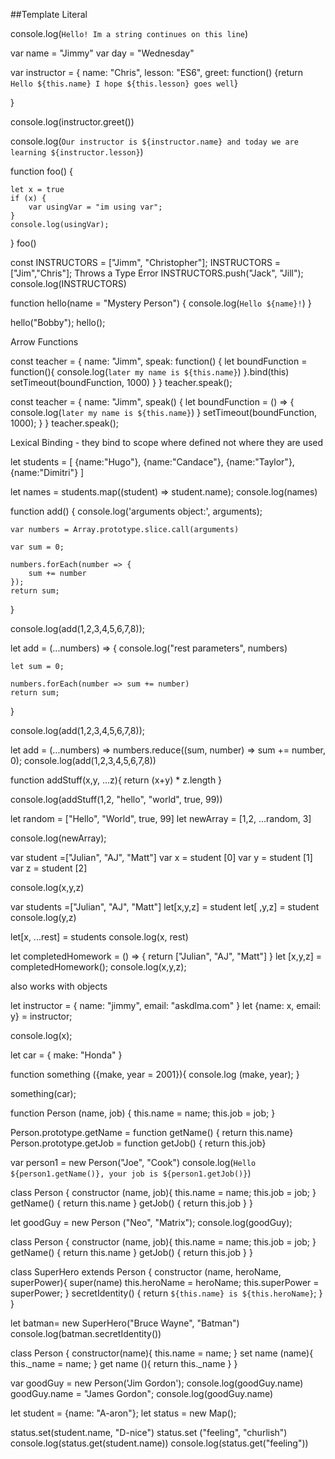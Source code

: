 ##Template Literal 

console.log(`Hello! Im a string
continues on this line`)

var name = "Jimmy"
var day = "Wednesday"


var instructor = {
    name: "Chris",
    lesson: "ES6",
    greet: function() {return `Hello ${this.name} I hope ${this.lesson} goes well`}

}

console.log(instructor.greet())

console.log(`Our instructor is ${instructor.name} and today we are learning ${instructor.lesson}`)

function foo() {

    let x = true
    if (x) {
        var usingVar = "im using var";
    }
    console.log(usingVar);
    
}
foo()

const INSTRUCTORS = ["Jimm", "Christopher"];
INSTRUCTORS = ["Jim","Chris"];       Throws a Type Error
INSTRUCTORS.push("Jack", "Jill");
console.log(INSTRUCTORS)

function hello(name = "Mystery Person") {
    console.log(`Hello ${name}!`)
}

hello("Bobby");
hello();

Arrow Functions

const teacher = {
    name: "Jimm",
    speak: function() {
        let boundFunction = function(){
        console.log(`later my name is ${this.name}`)
        }.bind(this)
        setTimeout(boundFunction, 1000)
}
}
teacher.speak();

const teacher = {
    name: "Jimm",
    speak() {
        let boundFunction = () => {
            console.log(`later my name is ${this.name}`)
        }
        setTimeout(boundFunction, 1000);
    } 
}
teacher.speak();

Lexical Binding - they bind to scope where defined not where they are used


let students = [
    {name:"Hugo"},
    {name:"Candace"},
    {name:"Taylor"},
    {name:"Dimitri"}
]

let names = students.map((student) => student.name);
console.log(names)

function add() {
    console.log('arguments object:', arguments);
    

    var numbers = Array.prototype.slice.call(arguments)

    var sum = 0;

    numbers.forEach(number => {
        sum += number
    });
    return sum;
}

console.log(add(1,2,3,4,5,6,7,8));



let add = (...numbers) => {
    console.log("rest parameters", numbers)

    let sum = 0;

    numbers.forEach(number => sum += number)
    return sum;
}

console.log(add(1,2,3,4,5,6,7,8));


let add = (...numbers) => numbers.reduce((sum, number) => sum += number, 0);
console.log(add(1,2,3,4,5,6,7,8))


function addStuff(x,y, ...z){
    return (x+y) * z.length
}

console.log(addStuff(1,2, "hello", "world", true, 99))

let random = ["Hello", "World", true, 99]
let newArray = [1,2, ...random, 3]

console.log(newArray);

var student =["Julian", "AJ", "Matt"]
var x = student [0]
var y = student [1]
var z = student [2]

console.log(x,y,z)

var students =["Julian", "AJ", "Matt"]
let[x,y,z] = student
let[ ,y,z] = student
console.log(y,z)

let[x, ...rest] = students
console.log(x, rest)

let completedHomework = () => {
    return ["Julian", "AJ", "Matt"]
}
let [x,y,z] = completedHomework();
console.log(x,y,z);

also works with objects

let instructor = {
    name: "jimmy",
    email: "askdlma.com"
}
let {name: x, email: y} = instructor;

console.log(x);

let car = {
    make: "Honda"
}

function something ({make, year = 2001}){
console.log (make, year);
}

something(car);


function Person (name, job) {
    this.name = name;
    this.job = job;
}

Person.prototype.getName = function getName() { return this.name}
Person.prototype.getJob = function getJob() { return this.job}

var person1 = new Person("Joe", "Cook")
console.log(`Hello ${person1.getName()}, your job is ${person1.getJob()}`)


class Person {
    constructor (name, job){
        this.name = name;
        this.job = job;
    }
    getName() {
        return this.name
    }
    getJob() {
        return this.job
    }
}

let goodGuy = new Person ("Neo", "Matrix");
console.log(goodGuy);

class Person {
    constructor (name, job){
        this.name = name;
        this.job = job;
    }
    getName() {
        return this.name
    }
    getJob() {
        return this.job
    }
}

class SuperHero extends Person {
    constructor (name, heroName, superPower){
        super(name)
        this.heroName = heroName;
        this.superPower = superPower;
    }
    secretIdentity() {
        return `${this.name} is ${this.heroName}`;
    }
}

let batman= new SuperHero("Bruce Wayne", "Batman")
console.log(batman.secretIdentity())

class Person {
    constructor(name){
        this.name = name;
    }
    set name (name){
        this._name = name;
    }
    get name (){
        return this._name
    }
}

var goodGuy = new Person('Jim Gordon');
console.log(goodGuy.name)
goodGuy.name = "James Gordon";
console.log(goodGuy.name)

let student = {name: "A-aron"};
let status = new Map();

status.set(student.name, "D-nice")
status.set ("feeling", "churlish")
console.log(status.get(student.name))
console.log(status.get("feeling"))



